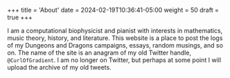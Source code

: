+++
title = 'About'
date = 2024-02-19T10:36:41-05:00
weight = 50
draft = true
+++

I am a computational biophysicist and pianist with interests in mathematics, music theory, history, and literature. This website is a place to post the logs of my Dungeons and Dragons campaigns, essays, random musings, and so on. The name of the site is an anagram of my old Twitter handle, `@CurlOfGradient`. I am no longer on Twitter, but perhaps at some point I will upload the archive of my old tweets.




